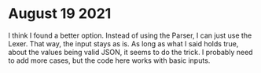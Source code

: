 # August 19 2021

I think I found a better option. Instead of using the Parser, I can just use
the Lexer. That way, the input stays as is. As long as what I said holds true,
about the values being valid JSON, it seems to do the trick. I probably need to
add more cases, but the code here works with basic inputs.
